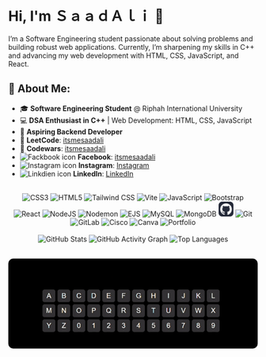 # Hi, I'm ＳａａｄＡｌｉ 👋

I’m a Software Engineering student passionate about solving problems and building robust web applications. Currently, I’m sharpening my skills in C++ and advancing my web development with HTML, CSS, JavaScript, and React.

## 💫 About Me:
- 🎓 **Software Engineering Student** @ Riphah International University  
- 💻 **DSA Enthusiast in C++** | Web Development: HTML, CSS, JavaScript  
- 🚀 **Aspiring Backend Developer**  
- 🔗 **LeetCode**: [itsmesaadali](https://leetcode.com/u/itsmesaad/)  
- 🥋 **Codewars**: [itsmesaadali](https://www.codewars.com/users/itsmesaad)
-  <img src="https://img.icons8.com/?size=20&id=118497&format=png" alt="Fackbook icon"> **Facebook**: [itsmesaadali](https://www.facebook.com/itsmesaadali)
-  <img src="https://img.icons8.com/?size=20&id=Xy10Jcu1L2Su&format=png" alt="Instagram icon"> **Instagram**: [Instagram](https://www.instagram.com/itsmesaadali/)
-  <img src="https://img.icons8.com/?size=20&id=13930&format=png" alt="Linkdien icon"> **LinkedIn**: [LinkedIn](https://www.linkedin.com/in/itsmesaadali/)


<br>
<div align=center>
<img height="30"width="30"  src="https://cdn.simpleicons.org/css3#1572B6" alt="CSS3" />
<img height="30"width="30"  src="https://cdn.simpleicons.org/html5#E34F26" alt="HTML5" />
<img height="30"width="30"  src="https://cdn.simpleicons.org/tailwindcss#38B2AC" alt="Tailwind CSS" />
<img height="30"width="30"  src="https://cdn.simpleicons.org/vite#646CFF" alt="Vite" />
<img height="30"width="30"  src="https://cdn.simpleicons.org/javascript#F7DF1E" alt="JavaScript" />
<img height="30"width="30"  src="https://cdn.simpleicons.org/bootstrap#8511FA" alt="Bootstrap" />
<img height="30"width="30"  src="https://cdn.simpleicons.org/react#61DAFB" alt="React" />
<img height="30"width="30"  src="https://cdn.simpleicons.org/nodedotjs#6DA55F" alt="NodeJS" />
<img height="30"width="30"  src="https://cdn.simpleicons.org/nodemon#76D04B" alt="Nodemon" />
<img height="30"width="30"  src="https://cdn.simpleicons.org/ejs#B4CA65" alt="EJS" />
<img height="30"width="30"  src="https://cdn.simpleicons.org/mysql#4479A1" alt="MySQL" />
<img height="30"width="30"  src="https://cdn.simpleicons.org/mongodb#47A248" alt="MongoDB" />
<img src="https://github.com/tandpfun/skill-icons/blob/main/icons/Github-Dark.svg" height="30"width="30" alt="GitHub" />
<img height="30"width="30"  src="https://cdn.simpleicons.org/git#F05033" alt="Git" />
<img height="30"width="30"  src="https://cdn.simpleicons.org/gitlab#FC6D26" alt="GitLab" />
<img height="30"width="30"  src="https://cdn.simpleicons.org/cisco#1BA0D7" alt="Cisco" />
<img height="30"width="30"  src="https://cdn.simpleicons.org/canva#00C4CC" alt="Canva" />
<img height="30"width="30"  src="https://cdn.simpleicons.org/firefox#FF7139" alt="Portfolio" />
</div>



<br>
<div align="center">
    <img src="https://github-readme-stats.vercel.app/api?username=Saad123ali&theme=tokyonight&hide_border=true&include_all_commits=false&count_private=false&show_icons=true" alt="GitHub Stats" height="150">
    <img src="https://github-readme-activity-graph.vercel.app/graph?username=Saad123ali&bg_color=1a1b27&color=9e4c98&line=bf91f3&point=38dbae&area=true&hide_border=true" alt="GitHub Activity Graph" height="150">
    <img src="https://github-readme-stats.vercel.app/api/top-langs/?username=Saad123ali&theme=tokyonight&hide_border=true&include_all_commits=false&count_private=false&layout=compact" alt="Top Languages" height="150">
</div>

<br>

<p align="center">
  <img src="/Saadname.gif" alt="Who Am I" style="border-radius: 10px;">
</p>

